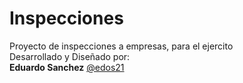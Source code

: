 Inspecciones
==========

Proyecto de inspecciones a empresas, para el ejercito<br>
Desarrollado y Diseñado por:<br>
**Eduardo Sanchez** [@edos21](https://twitter.com/Edos21)
